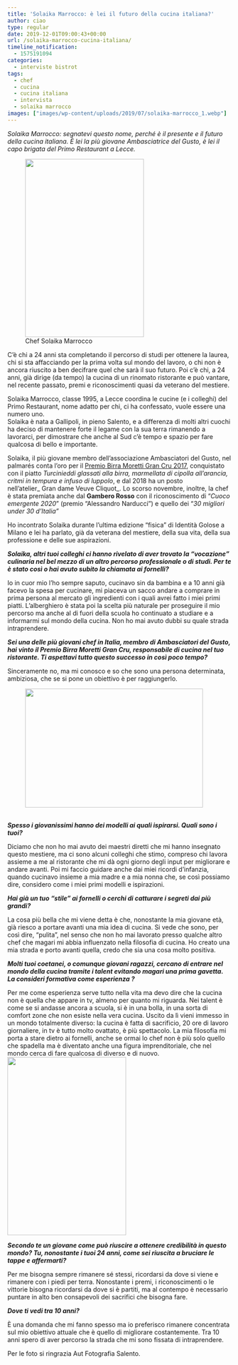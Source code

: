```yaml
---
title: 'Solaika Marrocco: è lei il futuro della cucina italiana?'
author: ciao
type: regular
date: 2019-12-01T09:00:43+00:00
url: /solaika-marrocco-cucina-italiana/
timeline_notification:
  - 1575191094
categories:
  - interviste bistrot
tags:
  - chef
  - cucina
  - cucina italiana
  - intervista
  - solaika marrocco
images: ["images/wp-content/uploads/2019/07/solaika-marrocco_1.webp"]
---
```

_Solaika Marrocco: segnatevi questo nome, perché è il presente e il futuro della cucina italiana. È lei la più giovane Ambasciatrice del Gusto, è lei il capo brigata del Primo Restaurant a Lecce._

<figure id="attachment_164" aria-describedby="caption-attachment-164" style="width: 267px" class="wp-caption alignleft"><img loading="lazy" decoding="async" class="wp-image-164" src="images/wp-content/uploads/2019/07/solaika-marrocco_2.webp?w=200" alt="" width="267" height="400" /><figcaption id="caption-attachment-164" class="wp-caption-text">Chef Solaika Marrocco</figcaption></figure>

C’è chi a 24 anni sta completando il percorso di studi per ottenere la laurea, chi si sta affacciando per la prima volta sul mondo del lavoro, o chi non è ancora riuscito a ben decifrare quel che sarà il suo futuro. Poi c’è chi, a 24 anni, già dirige (da tempo) la cucina di un rinomato ristorante e può vantare, nel recente passato, premi e riconoscimenti quasi da veterano del mestiere.

Solaika Marrocco, classe 1995, a Lecce coordina le cucine (e i colleghi) del Primo Restaurant, nome adatto per chi, ci ha confessato, vuole essere una numero uno.  
Solaika è nata a Gallipoli, in pieno Salento, e a differenza di molti altri cuochi ha deciso di mantenere forte il legame con la sua terra rimanendo a lavorarci, per dimostrare che anche al Sud c’è tempo e spazio per fare qualcosa di bello e importante.

Solaika, il più giovane membro dell’associazione Ambasciatori del Gusto, nel palmarés conta l’oro per il [Premio Birra Moretti Gran Cru 2017][1], conquistato con il piatto _Turcinieddi glassati alla birra, marmellata di cipolla all’arancia, critmi in tempura e infuso di luppolo_, e dal 2018 ha un posto nell’atelier_ Gran dame Veuve Cliquot_. Lo scorso novembre, inoltre, la chef è stata premiata anche dal **Gambero Rosso** con il riconoscimento di “_Cuoco emergente 2020_” (premio “Alessandro Narducci”) e quello dei “_30 migliori under 30 d’Italia”_

Ho incontrato Solaika durante l’ultima edizione &#8220;fisica&#8221; di Identità Golose a Milano e lei ha parlato, già da veterana del mestiere, della sua vita, della sua professione e delle sue aspirazioni.

**_Solaika, altri tuoi colleghi ci hanno rivelato di aver trovato la “vocazione” culinaria nel bel mezzo di un altro percorso professionale o di studi. Per te è stato così o hai avuto subito la chiamata ai fornelli?_**

Io in cuor mio l’ho sempre saputo, cucinavo sin da bambina e a 10 anni già facevo la spesa per cucinare, mi piaceva un sacco andare a comprare in prima persona al mercato gli ingredienti con i quali avrei fatto i miei primi piatti. L’alberghiero è stata poi la scelta più naturale per proseguire il mio percorso ma anche al di fuori della scuola ho continuato a studiare e a informarmi sul mondo della cucina. Non ho mai avuto dubbi su quale strada intraprendere.

**_Sei una delle più giovani chef in Italia, membro di Ambasciatori del Gusto, hai vinto il Premio Birra Moretti Gran Cru, responsabile di cucina nel tuo ristorante. Ti aspettavi tutto questo successo in così poco tempo?_**

Sinceramente no, ma mi conosco e so che sono una persona determinata, ambiziosa, che se si pone un obiettivo è per raggiungerlo.<span class="Apple-converted-space"> </span>

<figure id="attachment_162" aria-describedby="caption-attachment-162" style="width: 400px" class="wp-caption aligncenter"><img loading="lazy" decoding="async" class="wp-image-162" src="images/wp-content/uploads/2019/07/dsc_2713.webp?w=300" alt="" width="400" height="267" /><figcaption id="caption-attachment-162" class="wp-caption-text"> </figcaption></figure>

**_Spesso i giovanissimi hanno dei modelli ai quali ispirarsi. Quali sono i tuoi?_**

Diciamo che non ho mai avuto dei maestri diretti che mi hanno insegnato questo mestiere, ma ci sono alcuni colleghi che stimo, compreso chi lavora assieme a me al ristorante che mi dà ogni giorno degli input per migliorare e andare avanti. Poi mi faccio guidare anche dai miei ricordi d’infanzia, quando cucinavo insieme a mia madre e a mia nonna che, se così possiamo dire, considero come i miei primi modelli e ispirazioni.<span class="Apple-converted-space"> </span>

**_Hai già un tuo “stile” ai fornelli o cerchi di catturare i segreti dai più grandi?_**

La cosa più bella che mi viene detta è che, nonostante la mia giovane età, già riesco a portare avanti una mia idea di cucina. Si vede che sono, per così dire, “pulita”, nel senso che non ho mai lavorato presso qualche altro chef che magari mi abbia influenzato nella filosofia di cucina. Ho creato una mia strada e porto avanti quella, credo che sia una cosa molto positiva.<span class="Apple-converted-space"> </span>

**_Molti tuoi coetanei, o comunque giovani ragazzi, cercano di entrare nel mondo della cucina tramite i talent evitando magari una prima gavetta. La consideri formativa come esperienza ?_**

Per me come esperienza serve tutto nella vita ma devo dire che la cucina non è quella che appare in tv, almeno per quanto mi riguarda. Nei talent è come se si andasse ancora a scuola, si è in una bolla, in una sorta di comfort zone che non esiste nella vera cucina. Uscito da lì vieni immesso in un mondo totalmente diverso: la cucina è fatta di sacrificio, 20 ore di lavoro giornaliere, in tv è tutto molto ovattato, è più spettacolo. La mia filosofia mi porta a stare dietro ai fornelli, anche se ormai lo chef non è più solo quello che spadella ma è diventato anche una figura imprenditoriale, che nel mondo cerca di fare qualcosa di diverso e di nuovo.<img loading="lazy" decoding="async" class="alignright wp-image-161" src="images/wp-content/uploads/2019/07/dsc_2609.webp?w=200" alt="" width="267" height="400" />

**_Secondo te un giovane come può riuscire a ottenere credibilità in questo mondo? Tu, nonostante i tuoi 24 anni, come sei riuscita a bruciare le tappe e affermarti?_**

Per me bisogna sempre rimanere sé stessi, ricordarsi da dove si viene e rimanere con i piedi per terra. Nonostante i premi, i riconoscimenti o le vittorie bisogna ricordarsi da dove si è partiti, ma al contempo è necessario puntare in alto ben consapevoli dei sacrifici che bisogna fare.

**_Dove ti vedi tra 10 anni?_**

È una domanda che mi fanno spesso ma io preferisco rimanere concentrata sul mio obiettivo attuale che è quello di migliorare costantemente. Tra 10 anni spero di aver percorso la strada che mi sono fissata di intraprendere.

Per le foto si ringrazia Aut Fotografia Salento.

 [1]: https://www.identitagolose.it/sito/it/44/18010/dall-italia/solaika-marrocco-ha-vinto-il-premio-birra-moretti-grand-cru-2017.html